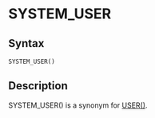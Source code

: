 
# SYSTEM_USER

## Syntax


```
SYSTEM_USER()
```

## Description


SYSTEM_USER() is a synonym for [USER()](../../../../../plugins/other-plugins/user-variables-plugin.md).

